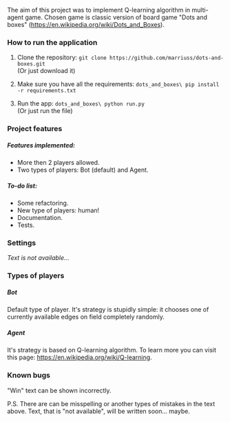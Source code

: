 The aim of this project was to implement Q-learning algorithm in multi-agent game.
Chosen game is classic version of board game "Dots and boxes" (https://en.wikipedia.org/wiki/Dots_and_Boxes).

### How to run the application
<ol>
<li>

Clone the repository: `git clone https://github.com/marriuss/dots-and-boxes.git` \
(Or just download it)
</li>
<li>

Make sure you have all the requirements: `dots_and_boxes\ pip install -r requirements.txt`
</li>
<li>

Run the app: `dots_and_boxes\ python run.py` \
(Or just run the file)
</li>
</ol>

### Project features

##### Features implemented:
<ul>
<li>More then 2 players allowed.</li>
<li>Two types of players: Bot (default) and Agent.</li>
</ul>

##### To-do list:
<ul>
<li>Some refactoring.</li>
<li>New type of players: human!</li>
<li>Documentation.</li>
<li>Tests.</li>
</ul>

### Settings
_Text is not available..._

### Types of players

##### Bot
Default type of player. It's strategy is stupidly simple: it chooses one of currently available edges on field completely randomly.  

##### Agent
It's strategy is based on Q-learning algorithm. To learn more you can visit this page: https://en.wikipedia.org/wiki/Q-learning.

### Known bugs
"Win" text can be shown incorrectly.

P.S. There are can be misspelling or another types of mistakes in the text above. Text, that is "not available", will be written soon... maybe.
